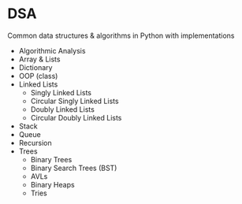 # DSA
Common data structures &amp; algorithms in Python with implementations

* Algorithmic Analysis
* Array & Lists
* Dictionary
* OOP (class)
* Linked Lists
  - Singly Linked Lists
  - Circular Singly Linked Lists
  - Doubly Linked Lists
  - Circular Doubly Linked Lists
* Stack
* Queue
* Recursion
* Trees
  - Binary Trees
  - Binary Search Trees (BST)
  - AVLs
  - Binary Heaps
  - Tries

